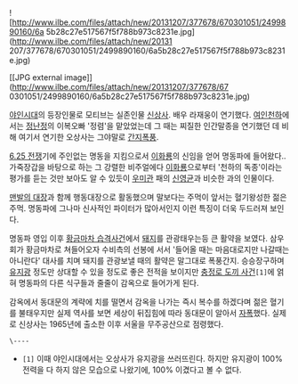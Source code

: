 ![http://www.ilbe.com/files/attach/new/20131207/377678/670301051/2499890160/6a
5b28c27e517567f5f788b973c8231e.jpg](http://www.ilbe.com/files/attach/new/20131
207/377678/670301051/2499890160/6a5b28c27e517567f5f788b973c8231e.jpg)

[[JPG external image]](http://www.ilbe.com/files/attach/new/20131207/377678/67
0301051/2499890160/6a5b28c27e517567f5f788b973c8231e.jpg)

[야인시대](%EC%95%BC%EC%9D%B8%EC%8B%9C%EB%8C%80.md)의 등장인물로 모티브는 실존인물
[신상사](%EC%8B%A0%EC%83%81%EC%82%AC.md). 배우 라재웅이 연기했다.
[여인천하](%EC%97%AC%EC%9D%B8%EC%B2%9C%ED%95%98.md)에서는
[정난정](%EC%A0%95%EB%82%9C%EC%A0%95.md)의 이복오빠 '정렴'을 맡았었는데 그 때는 찌질한 인간말종을 연기했던
데 비해 여기서 연기한 오상사는 그야말로 [간지폭풍](%EA%B0%84%EC%A7%80%ED%8F%AD%ED%92%8D.md).

[6.25 전쟁](6.25%20%EC%A0%84%EC%9F%81.md)기에 주인없는 명동을 지킴으로서
[이화룡](%EC%9D%B4%ED%99%94%EB%A3%A1.md)의 신임을 얻어 명동파에 들어왔다.. 가죽장갑을 바탕으로 하는 그
강렬한 비주얼에다 [이화룡](%EC%9D%B4%ED%99%94%EB%A3%A1.md)으로부터 '천하의 독종'이라는 평가를 듣는 것만
보아도 알 수 있듯이 [우미관](%EC%9A%B0%EB%AF%B8%EA%B4%80.md) 패의
[신영균](%EC%8B%A0%EC%98%81%EA%B7%A0.md)과 비슷한 과의 인물이다.

[맨발의 대장](%EB%A7%A8%EB%B0%9C%EC%9D%98%20%EB%8C%80%EC%9E%A5.md)과 함께 행동대장으로
활동했으며 말보다는 주먹이 앞서는 혈기왕성한 젊은 주먹. 명동파에 그나마 신사적인 파이터가 많아서인지 이런 특징이 더욱 두드러져 보인다.

명동파 영입 이후 [황금마차 습격사건](%ED%99%A9%EA%B8%88%EB%A7%88%EC%B0%A8%20%EC%8A%B5%EA%B2%A9%EC%82%AC%EA%B1%B4.md)에서 [돼지](%EB%8F%BC%EC%A7%80.md)를 관광태우는등 큰 활약을 보였다.
삼우회가 황금마차로 쳐들어오자 수비측의 선봉에 서서 '들어올 때는 마음대로지만 나갈때는 아니란다' 대사를 치며 돼지를 관광보낼 때의 활약은
말그대로 폭풍간지. 승승장구하며 [유지광](%EC%9C%A0%EC%A7%80%EA%B4%91.md) 정도만 상대할 수 있을 정도로 좋은
전적을 보이지만 [충정로 도끼 사건](%EC%B6%A9%EC%A0%95%EB%A1%9C%20%EB%8F%84%EB%81%BC%20%EC%82%AC%EA%B1%B4.md)`[1]`에 얽혀 명동파의 다른 식구들과 줄줄이 감옥으로 들어가게 된다.

감옥에서 동대문의 계략에 치를 떨면서 감옥을 나가는 즉시 복수를 하겠다며 젊은 혈기를 불태우지만 실제 역사를 보면 세상이 뒤집힘에 따라
동대문이 알아서 [자폭](%EC%9E%90%ED%8F%AD.md)했다. 실제로 신상사는 1965년에 출소한 이후 서울을 무주공산으로
점령했다.

`\----`

  * `[1]` 이때 야인시대에서는 오상사가 유지광을 쓰러뜨린다. 하지만 유지광이 100% 전력을 다 하지 않은 모습으로 나왔기에, 100% 이겼다고 볼 수 없다.

